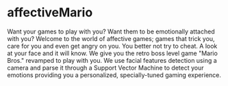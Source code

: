 affectiveMario
==============

Want your games to play with you? Want them to be emotionally attached with you?  Welcome to the world of affective games; games that trick you, care for you and even get angry on you.  You better not try to cheat. A look at your face and it will know.   We give you the retro boss level game "Mario Bros." revamped to play with you. We use facial features detection using a camera and parse it through a Support Vector Machine to detect your emotions providing you a personalized, specially-tuned gaming experience.
